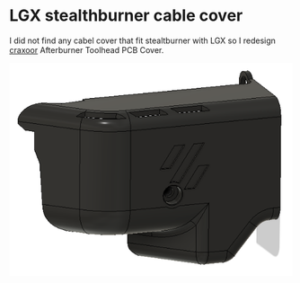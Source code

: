# LGX stealthburner cable cover

I did not find any cabel cover that fit stealtburner with LGX so I redesign [craxoor](https://github.com/craxoor/VoronMods/tree/master/PCB%20Cover) Afterburner Toolhead PCB Cover.

![alt text](./Images/Preview-front.png)
